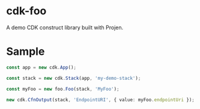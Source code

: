 # cdk-foo

A demo CDK construct library built with Projen.

# Sample

```ts
const app = new cdk.App();

const stack = new cdk.Stack(app, 'my-demo-stack');

const myFoo = new foo.Foo(stack, 'MyFoo');

new cdk.CfnOutput(stack, 'EndpointURI', { value: myFoo.endpointUri });
```

